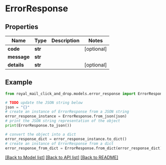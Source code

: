 # ErrorResponse


## Properties

Name | Type | Description | Notes
------------ | ------------- | ------------- | -------------
**code** | **str** |  | [optional] 
**message** | **str** |  | 
**details** | **str** |  | [optional] 

## Example

```python
from royal_mail_click_and_drop.models.error_response import ErrorResponse

# TODO update the JSON string below
json = "{}"
# create an instance of ErrorResponse from a JSON string
error_response_instance = ErrorResponse.from_json(json)
# print the JSON string representation of the object
print(ErrorResponse.to_json())

# convert the object into a dict
error_response_dict = error_response_instance.to_dict()
# create an instance of ErrorResponse from a dict
error_response_from_dict = ErrorResponse.from_dict(error_response_dict)
```
[[Back to Model list]](../README.md#documentation-for-models) [[Back to API list]](../README.md#documentation-for-api-endpoints) [[Back to README]](../README.md)


